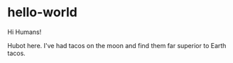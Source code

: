 # hello-world

Hi Humans!

Hubot here.
I've had tacos on the moon and find them far superior to Earth tacos.
